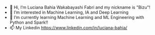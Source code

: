 
- 👋 Hi, I’m Luciana Bahia Wakabayashi Fabri and my nickname is "Bizu"!
- 👀 I’m interested in Machine Learning, IA and Deep Learning 
- 🌱 I’m currently learning Machine Learning and ML Engineering with Python and Spark!!
- 📫 My Linkedin https://www.linkedin.com/in/luciana-bahia/
